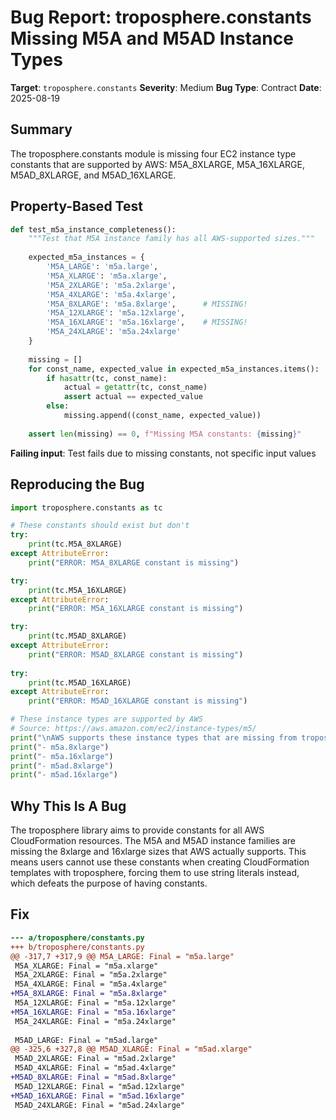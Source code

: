 # Bug Report: troposphere.constants Missing M5A and M5AD Instance Types

**Target**: `troposphere.constants`
**Severity**: Medium
**Bug Type**: Contract
**Date**: 2025-08-19

## Summary

The troposphere.constants module is missing four EC2 instance type constants that are supported by AWS: M5A_8XLARGE, M5A_16XLARGE, M5AD_8XLARGE, and M5AD_16XLARGE.

## Property-Based Test

```python
def test_m5a_instance_completeness():
    """Test that M5A instance family has all AWS-supported sizes."""
    
    expected_m5a_instances = {
        'M5A_LARGE': 'm5a.large',
        'M5A_XLARGE': 'm5a.xlarge', 
        'M5A_2XLARGE': 'm5a.2xlarge',
        'M5A_4XLARGE': 'm5a.4xlarge',
        'M5A_8XLARGE': 'm5a.8xlarge',      # MISSING!
        'M5A_12XLARGE': 'm5a.12xlarge',
        'M5A_16XLARGE': 'm5a.16xlarge',    # MISSING!
        'M5A_24XLARGE': 'm5a.24xlarge'
    }
    
    missing = []
    for const_name, expected_value in expected_m5a_instances.items():
        if hasattr(tc, const_name):
            actual = getattr(tc, const_name)
            assert actual == expected_value
        else:
            missing.append((const_name, expected_value))
    
    assert len(missing) == 0, f"Missing M5A constants: {missing}"
```

**Failing input**: Test fails due to missing constants, not specific input values

## Reproducing the Bug

```python
import troposphere.constants as tc

# These constants should exist but don't
try:
    print(tc.M5A_8XLARGE)
except AttributeError:
    print("ERROR: M5A_8XLARGE constant is missing")

try:
    print(tc.M5A_16XLARGE)
except AttributeError:
    print("ERROR: M5A_16XLARGE constant is missing")

try:
    print(tc.M5AD_8XLARGE)
except AttributeError:
    print("ERROR: M5AD_8XLARGE constant is missing")
    
try:
    print(tc.M5AD_16XLARGE)
except AttributeError:
    print("ERROR: M5AD_16XLARGE constant is missing")

# These instance types are supported by AWS
# Source: https://aws.amazon.com/ec2/instance-types/m5/
print("\nAWS supports these instance types that are missing from troposphere:")
print("- m5a.8xlarge")
print("- m5a.16xlarge")
print("- m5ad.8xlarge")
print("- m5ad.16xlarge")
```

## Why This Is A Bug

The troposphere library aims to provide constants for all AWS CloudFormation resources. The M5A and M5AD instance families are missing the 8xlarge and 16xlarge sizes that AWS actually supports. This means users cannot use these constants when creating CloudFormation templates with troposphere, forcing them to use string literals instead, which defeats the purpose of having constants.

## Fix

```diff
--- a/troposphere/constants.py
+++ b/troposphere/constants.py
@@ -317,7 +317,9 @@ M5A_LARGE: Final = "m5a.large"
 M5A_XLARGE: Final = "m5a.xlarge"
 M5A_2XLARGE: Final = "m5a.2xlarge"
 M5A_4XLARGE: Final = "m5a.4xlarge"
+M5A_8XLARGE: Final = "m5a.8xlarge"
 M5A_12XLARGE: Final = "m5a.12xlarge"
+M5A_16XLARGE: Final = "m5a.16xlarge"
 M5A_24XLARGE: Final = "m5a.24xlarge"
 
 M5AD_LARGE: Final = "m5ad.large"
@@ -325,6 +327,8 @@ M5AD_XLARGE: Final = "m5ad.xlarge"
 M5AD_2XLARGE: Final = "m5ad.2xlarge"
 M5AD_4XLARGE: Final = "m5ad.4xlarge"
+M5AD_8XLARGE: Final = "m5ad.8xlarge"
 M5AD_12XLARGE: Final = "m5ad.12xlarge"
+M5AD_16XLARGE: Final = "m5ad.16xlarge"
 M5AD_24XLARGE: Final = "m5ad.24xlarge"
```